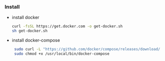 ### Install

* install docker
    ```sh
    curl -fsSL https://get.docker.com -o get-docker.sh
    sh get-docker.sh
    ```
* install docker-compose
   ```sh
    sudo curl -L "https://github.com/docker/compose/releases/download/1.28.5/docker-compose-$(uname -s)-$(uname -m)" -o /usr/local/bin/docker-compose
    sudo chmod +x /usr/local/bin/docker-compose
    ```
